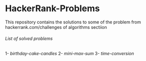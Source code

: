 # HackerRank-Problems
This repository contains the solutions to some of the problem from hackerrank.com/challenges of algorithms sectiion

###### List of solved problems

1- _birthday-cake-candles_
2- _mini-max-sum_ 
3- _time-conversion_
